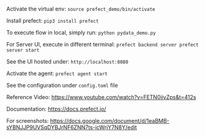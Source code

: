 Activate the virtual env:
`source prefect_demo/bin/activate`

Install prefect:
`pip3 install prefect`

To execute flow in local, simply run:
`python pydata_demo.py`

For Server UI, execute in different terminal:
`prefect backend server
prefect server start`

See the UI hosted under:
`http://localhost:8080`

Activate the agent:
`prefect agent start`

See the configuration under `config.toml` file

Reference Video:
https://www.youtube.com/watch?v=FETN0iivZps&t=412s

Documentation:
https://docs.prefect.io/

For screenshots:
https://docs.google.com/document/d/1eaBMB-sYBNJJP9UVSqDYBJrNF6ZNN7ts-icWrjY7N8Y/edit